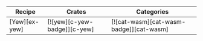 | Recipe | Crates | Categories |
|--------|--------|------------|
| [Yew][ex-yew] | [![yew][c-yew-badge]][c-yew] | [![cat-wasm][cat-wasm-badge]][cat-wasm] |
